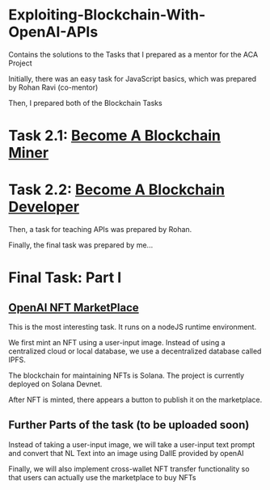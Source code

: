 # Exploiting-Blockchain-With-OpenAI-APIs
Contains the solutions to the Tasks that I prepared as a mentor for the ACA Project

Initially, there was an easy task for JavaScript basics, which was prepared by Rohan Ravi (co-mentor)

Then, I prepared both of the Blockchain Tasks

# Task 2.1: [Become A Blockchain Miner](https://docs.google.com/document/d/17qFM9vKWkLVz6PRR8OjgIQuXYfVC4UYQ0z-Ss-r9rsU/edit)

# Task 2.2: [Become A Blockchain Developer](https://docs.google.com/document/d/10uD7wjIVYli19E2Y9Qpo71uHgQvmSha3vshplnOsDdI/edit?usp=sharing)

Then, a task for teaching APIs was prepared by Rohan.

Finally, the final task was prepared by me...

# Final Task: Part I 
## [OpenAI NFT MarketPlace](https://docs.google.com/document/d/1dmR5o5-JHIJx9jcVHjR6z6YgBF3eo8psueYZMQPGZzM/edit?usp=sharing )
This is the most interesting task. It runs on a nodeJS runtime environment. 

We first mint an NFT using a user-input image. Instead of using a centralized cloud or local database, we use a decentralized database called IPFS.

The blockchain for maintaining NFTs is Solana. The project is currently deployed on Solana Devnet.

After NFT is minted, there appears a button to publish it on the marketplace.

## Further Parts of the task (to be uploaded soon)

Instead of taking a user-input image, we will take a user-input text prompt and convert that NL Text into an image using DallE provided by openAI

Finally, we will also implement cross-wallet NFT transfer functionality so that users can actually use the marketplace to buy NFTs





